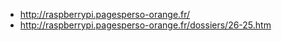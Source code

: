 - http://raspberrypi.pagesperso-orange.fr/
- http://raspberrypi.pagesperso-orange.fr/dossiers/26-25.htm
